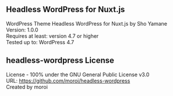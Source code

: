 ## Headless WordPress for Nuxt.js
WordPress Theme Headless WordPress for Nuxt.js by Sho Yamane    
Version: 1.0.0    
Requires at least: version 4.7 or higher   
Tested up to: WordPress 4.7   

## headless-wordpress License
License - 100% under the GNU General Public License v3.0   
URL: https://github.com/moroi/headless-wordpress   
Created by moroi
